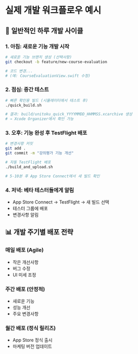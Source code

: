 # 실제 개발 워크플로우 예시

## 🔄 일반적인 하루 개발 사이클

### 1. 아침: 새로운 기능 개발 시작
```bash
# 새로운 기능 브랜치 생성 (선택사항)
git checkout -b feature/new-course-evaluation

# 코드 변경...
# (예: CourseEvaluationView.swift 수정)
```

### 2. 점심: 중간 테스트
```bash
# 빠른 확인용 빌드 (시뮬레이터에서 테스트 후)
./quick_build.sh

# 결과: build/unitoku_quick_YYYYMMDD_HHMMSS.xcarchive 생성
# → Xcode Organizer에서 확인 가능
```

### 3. 오후: 기능 완성 후 TestFlight 배포
```bash
# 변경사항 커밋
git add .
git commit -m "강의평가 기능 개선"

# 자동 TestFlight 배포
./build_and_upload.sh

# 5-10분 후 App Store Connect에서 새 빌드 확인
```

### 4. 저녁: 베타 테스터들에게 알림
- App Store Connect → TestFlight → 새 빌드 선택
- 테스터 그룹에 배포
- 변경사항 알림

## 📊 개발 주기별 배포 전략

### 매일 배포 (Agile)
- 작은 개선사항
- 버그 수정
- UI 미세 조정

### 주간 배포 (안정적)
- 새로운 기능
- 성능 개선
- 주요 변경사항

### 월간 배포 (정식 릴리즈)
- App Store 정식 출시
- 마케팅 버전 업데이트
